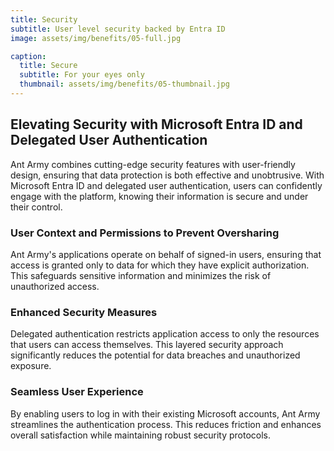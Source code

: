 ```yaml
---
title: Security
subtitle: User level security backed by Entra ID
image: assets/img/benefits/05-full.jpg

caption:
  title: Secure
  subtitle: For your eyes only
  thumbnail: assets/img/benefits/05-thumbnail.jpg
---
```

## Elevating Security with Microsoft Entra ID and Delegated User Authentication

Ant Army combines cutting-edge security features with user-friendly design, ensuring that data protection is both effective and unobtrusive. With Microsoft Entra ID and delegated user authentication, users can confidently engage with the platform, knowing their information is secure and under their control.

### User Context and Permissions to Prevent Oversharing
Ant Army's applications operate on behalf of signed-in users, ensuring that access is granted only to data for which they have explicit authorization. This safeguards sensitive information and minimizes the risk of unauthorized access.

### Enhanced Security Measures
Delegated authentication restricts application access to only the resources that users can access themselves. This layered security approach significantly reduces the potential for data breaches and unauthorized exposure.

### Seamless User Experience
By enabling users to log in with their existing Microsoft accounts, Ant Army streamlines the authentication process. This reduces friction and enhances overall satisfaction while maintaining robust security protocols.
